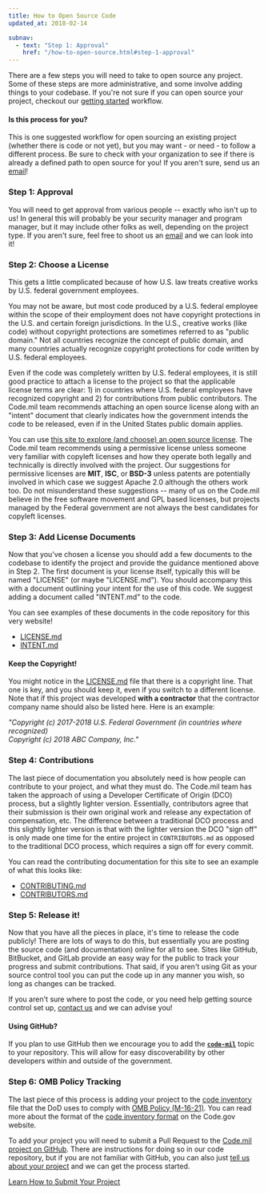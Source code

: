 ```yaml
---
title: How to Open Source Code
updated_at: 2018-02-14

subnav:
  - text: "Step 1: Approval"
    href: "/how-to-open-source.html#step-1-approval"
---
```


There are a few steps you will need to take to open source any project. Some of these steps are more administrative, and some involve adding things to your codebase. If you're not sure if you can open source your project, checkout our [getting started](/getting-started.html) workflow.

<section class="usa-alert usa-alert-info">
  <article class="usa-alert-body">
    <h4 class="usa-alert-heading">Is this process for you?</h4>
    <p class="usa-alert-text">
      This is one suggested workflow for open sourcing an existing project (whether there is code or not yet), but you may want - or need - to follow a different process. Be sure to check with your organization to see if there is already a defined path to open source for you! If you aren't sure, send us an <a href="mailto:{{site.email}}">email</a>!
    </p>
  </article>
</section>

### Step 1: Approval

You will need to get approval from various people -- exactly who isn't up to us! In general this will probably be your security manager and program manager, but it may include other folks as well, depending on the project type. If you aren't sure, feel free to shoot us an [email](mailto:{{site.email}}) and we can look into it!

### Step 2: Choose a License

This gets a little complicated because of how U.S. law treats creative works by U.S. federal government employees.

You may not be aware, but most code produced by a U.S. federal employee within the scope of their employment does not have copyright protections in the U.S. and certain foreign jurisdictions. In the U.S., creative works (like code) without copyright protections are sometimes referred to as "public domain." Not all countries recognize the concept of public domain, and many countries actually recognize copyright protections for code written by U.S. federal employees.

Even if the code was completely written by U.S. federal employees, it is still good practice to attach a license to the project so that the applicable license terms are clear: 1) in countries where U.S. federal employees have recognized copyright and 2) for contributions from public contributors. The Code.mil team recommends attaching an open source license along with an "intent" document that clearly indicates how the government intends the code to be released, even if in the United States public domain applies.

You can use [this site to explore (and choose) an open source license](https://choosealicense.com). The Code.mil team recommends using a permissive license unless someone very familiar with copyleft licenses and how they operate both legally and technically is directly involved with the project. Our suggestions for permissive licenses are **MIT**, **ISC**, or **BSD-3** unless patents are potentially involved in which case we suggest Apache 2.0 although the others work too. Do not misunderstand these suggestions -- many of us on the Code.mil believe in the free software movement and GPL based licenses, but projects managed by the Federal government are not always the best candidates for copyleft licenses.

### Step 3: Add License Documents

Now that you've chosen a license you should add a few documents to the codebase to identify the project and provide the guidance mentioned above in Step 2. The first document is your license itself, typically this will be named "LICENSE" (or maybe "LICENSE.md"). You should accompany this with a document outlining your intent for the use of this code. We suggest adding a document called "INTENT.md" to the code.

You can see examples of these documents in the code repository for this very website!

* [LICENSE.md](https://github.com/Code-dot-mil/code.mil/blob/master/LICENSE.md)
* [INTENT.md](https://github.com/Code-dot-mil/code.mil/blob/master/INTENT.md)

<section class="usa-alert usa-alert-info">
  <article class="usa-alert-body">
    <h4 class="usa-alert-heading">Keep the Copyright!</h4>
    <p class="usa-alert-text">
      You might notice in the <a href="https://github.com/Code-dot-mil/code.mil/blob/master/LICENSE.md">LICENSE.md</a> file that there is a copyright line. That one is key, and you should keep it, even if you switch to a different license. Note that if this project was developed <strong>with a contractor</strong> that the contractor company name should also be listed here. Here is an example:
    </p>
    <p><em>
      "Copyright (c) 2017-2018 U.S. Federal Government (in countries where recognized)<br>
      Copyright (c) 2018 ABC Company, Inc."
    </em></p>
  </article>
</section>

### Step 4: Contributions

The last piece of documentation you absolutely need is how people can contribute to your project, and what they must do. The Code.mil team has taken the approach of using a Developer Certificate of Origin (DCO) process, but a slightly lighter version. Essentially, contributors agree that their submission is their own original work and release any expectation of compensation, etc. The difference between a traditional DCO process and this slightly lighter version is that with the lighter version the DCO "sign off" is only made one time for the entire project in `CONTRIBUTORS.md` as opposed to the traditional DCO process, which requires a sign off for every commit.

You can read the contributing documentation for this site to see an example of what this looks like:

* [CONTRIBUTING.md](https://github.com/Code-dot-mil/code.mil/blob/master/CONTRIBUTING.md)
* [CONTRIBUTORS.md](https://github.com/Code-dot-mil/code.mil/blob/master/CONTRIBUTORS.md)

### Step 5: Release it!

Now that you have all the pieces in place, it's time to release the code publicly! There are lots of ways to do this, but essentially you are posting the source code (and documentation) online for all to see. Sites like GitHub, BitBucket, and GitLab provide an easy way for the public to track your progress and submit contributions. That said, if you aren't using Git as your source control tool you can put the code up in any manner you wish, so long as changes can be tracked.

If you aren't sure where to post the code, or you need help getting source control set up, [contact us](mailto:{{site.email}}) and we can advise you!

<section class="usa-alert usa-alert-info">
  <article class="usa-alert-body">
    <h4 class="usa-alert-heading">Using GitHub?</h4>
    <p class="usa-alert-text">
      If you plan to use GitHub then we encourage you to add the <a href="https://github.com/topics/code-mil"><strong><code>code-mil</code></strong></a> topic to your repository. This will allow for easy discoverability by other developers within and outside of the government.
    </p>
  </article>
</section>

### Step 6: OMB Policy Tracking

The last piece of this process is adding your project to the [code inventory](https://code.mil/code.json) file that the DoD uses to comply with [OMB Policy (M-16-21)](https://sourcecode.cio.gov/OSS/). You can read more about the format of the [code inventory format](https://code.gov/about/compliance/inventory-code) on the Code.gov website.

To add your project you will need to submit a Pull Request to the [Code.mil project on GitHub](https://github.com/Code-dot-mil/code.mil). There are instructions for doing so in our code repository, but if you are not familiar with GitHub, you can also just [tell us about your project](/tell-us-about-your-code.html) and we can get the process started.

<a href="https://github.com/Code-dot-mil/code.mil/blob/master/CONTRIBUTING.md#submitting-your-open-source-project" class="usa-button" target="_blank">Learn How to Submit Your Project</a>
